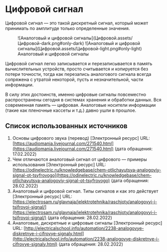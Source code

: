 # Цифровой сигнал

Цифровой сигнал — это такой дискретный сигнал, который может принимать по амплитуде только определенные значения.

<figure markdown>
  ![Аналоговый и цифровой сигналы](Цифровой.assets/Цифровой-dark.png#only-dark)
  ![Аналоговый и цифровой сигналы](Цифровой.assets/Цифровой-light.png#only-light)
  <figcaption>Аналоговый и цифровой сигналы</figcaption>
</figure>

Цифровой сигнал легко записывается и перезаписывается в память вычислительных устройств, просто считывается и копируется без потери точности, тогда как перезапись аналогового сигнала всегда сопряжена с утратой некоторой, пусть и незначительной, части информации.

В силу этих достоинств, именно цифровые сигналы повсеместно распространены сегодня в системах хранения и обработки данных. Вся современная память — цифровая. Аналоговые носители информации (такие как пленочные кассеты и т.д.) давно ушли в прошлое.

## Список использованных источников

1. Основы цифрового звука (перевод) [Электронный ресурс] URL: [https://audiomania.livejournal.com/271540.html](https://audiomania.livejournal.com/271540.html) (дата обращения: 17.02.2022)
1. Чем отличаются аналоговый сигнал от цифрового — примеры использования [Электронный ресурс] URL: [https://odinelectric.ru/knowledgebase/chem-otlichayutsya-analogoviy-signal-ot-tsyfrovogo](https://odinelectric.ru/knowledgebase/chem-otlichayutsya-analogoviy-signal-ot-tsyfrovogo) (дата обращения: 28.02.2022)
1. Аналоговый и цифровой сигнал. Типы сигналов и как это действует [Электронный ресурс] URL: [https://electrosam.ru/glavnaja/jelektrotehnika/raschjoty/analogovyi-i-tsifrovoi-signal/](https://electrosam.ru/glavnaja/jelektrotehnika/raschjoty/analogovyi-i-tsifrovoi-signal/) (дата обращения: 28.02.2022)
1. Аналоговые, дискретные и цифровые сигналы [Электронный ресурс] URL: [http://electricalschool.info/automation/2238-analogovye-diskretnye-i-cifrovye-signaly.html](http://electricalschool.info/automation/2238-analogovye-diskretnye-i-cifrovye-signaly.html) (дата обращения: 28.02.2022)